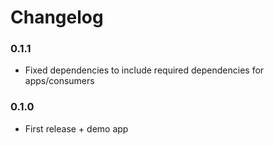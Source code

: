 # Changelog

### 0.1.1

-   Fixed dependencies to include required dependencies for apps/consumers

### 0.1.0

-   First release + demo app
